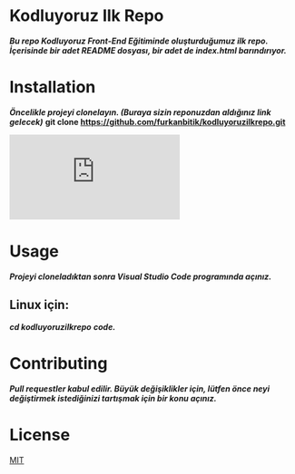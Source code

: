 # Kodluyoruz Ilk Repo

***Bu repo Kodluyoruz Front-End Eğitiminde oluşturduğumuz ilk repo. İçerisinde bir adet README dosyası, bir adet de index.html barındırıyor.***

# Installation

***Öncelikle projeyi clonelayın. (Buraya sizin reponuzdan aldığınız link gelecek)***
**git clone https://github.com/furkanbitik/kodluyoruzilkrepo.git**

![installation](https://dosya.co/1jyu0zjzkixf/projeornek.png.html)

# Usage

***Projeyi cloneladıktan sonra Visual Studio Code programında açınız.***

## Linux için:

***cd kodluyoruzilkrepo*** 
***code.***

# Contributing

***Pull requestler kabul edilir. Büyük değişiklikler için, lütfen önce neyi değiştirmek istediğinizi tartışmak için bir konu açınız.***

# License

[MIT](https://choosealicense.com/licenses/mit/)
